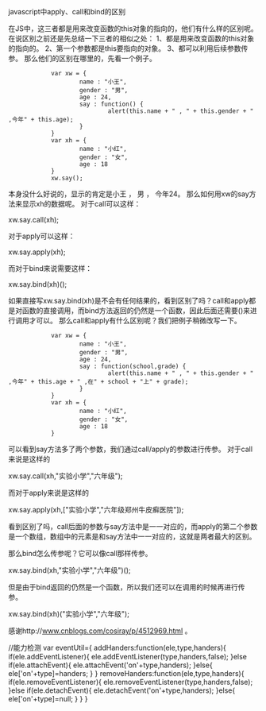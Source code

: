 javascript中apply、call和bind的区别


在JS中，这三者都是用来改变函数的this对象的指向的，他们有什么样的区别呢。
在说区别之前还是先总结一下三者的相似之处：
1、都是用来改变函数的this对象的指向的。
2、第一个参数都是this要指向的对象。
3、都可以利用后续参数传参。
那么他们的区别在哪里的，先看一个例子。

                var xw = {
                        name : "小王",
                        gender : "男",
                        age : 24,
                        say : function() {
                                alert(this.name + " , " + this.gender + " ,今年" + this.age);                                
                        }
                }
                var xh = {
                        name : "小红",
                        gender : "女",
                        age : 18
                }
                xw.say();

本身没什么好说的，显示的肯定是小王 ， 男 ， 今年24。
那么如何用xw的say方法来显示xh的数据呢。
对于call可以这样：

xw.say.call(xh);

对于apply可以这样：

xw.say.apply(xh);

而对于bind来说需要这样：

xw.say.bind(xh)();

如果直接写xw.say.bind(xh)是不会有任何结果的，看到区别了吗？call和apply都是对函数的直接调用，而bind方法返回的仍然是一个函数，因此后面还需要()来进行调用才可以。
那么call和apply有什么区别呢？我们把例子稍微改写一下。

                var xw = {
                        name : "小王",
                        gender : "男",
                        age : 24,
                        say : function(school,grade) {
                                alert(this.name + " , " + this.gender + " ,今年" + this.age + " ,在" + school + "上" + grade);                                
                        }
                }
                var xh = {
                        name : "小红",
                        gender : "女",
                        age : 18
                }

可以看到say方法多了两个参数，我们通过call/apply的参数进行传参。
对于call来说是这样的

xw.say.call(xh,"实验小学","六年级");       

而对于apply来说是这样的

xw.say.apply(xh,["实验小学","六年级郑州牛皮癣医院"]);

看到区别了吗，call后面的参数与say方法中是一一对应的，而apply的第二个参数是一个数组，数组中的元素是和say方法中一一对应的，这就是两者最大的区别。

那么bind怎么传参呢？它可以像call那样传参。

xw.say.bind(xh,"实验小学","六年级")();

但是由于bind返回的仍然是一个函数，所以我们还可以在调用的时候再进行传参。

xw.say.bind(xh)("实验小学","六年级");


感谢http://www.cnblogs.com/cosiray/p/4512969.html 。


//能力检测
var eventUtil={
	addHanders:function(ele,type,handers){
		if(ele.addEventListener){
        	ele.addEventListener(type,handers,false);
		}else if(ele.attachEvent){
			ele.attachEvent('on'+type,handers);
		}else{
            ele['on'+type]=handers;
		}
	}
	removeHanders:function(ele,type,handers){
		if(ele.removeEventListener){
        	ele.removeEventListener(type,handers,false);
		}else if(ele.detachEvent){
			ele.detachEvent('on'+type,handers);
		}else{
            ele['on'+type]=null;
		}
	}
}
